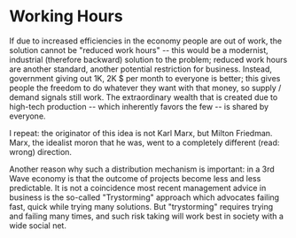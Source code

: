 # Working Hours

If due to increased efficiencies in the economy people are out of work, the solution cannot be "reduced work hours" -- this would be a modernist, industrial (therefore backward) solution to the problem; reduced work hours are another standard, another potential restriction for business. Instead, government giving out 1K, 2K $ per month to everyone is better; this gives people the freedom to do whatever they want with that money, so supply / demand signals still work. The extraordinary wealth that is created due to high-tech production -- which inherently favors the few -- is shared by everyone.

I repeat: the originator of this idea is not Karl Marx, but Milton Friedman. Marx, the idealist moron that he was, went to a completely different (read: wrong) direction.

Another reason why such a distribution mechanism is important: in a 3rd Wave economy is that the outcome of projects become less and less predictable. It is not a coincidence most recent management advice in business is the so-called "Trystorming" approach which advocates failing fast, quick while trying many solutions. But "trystorming" requires trying and failing many times, and such risk taking will work best in society with a wide social net.
